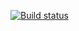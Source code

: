 [![Build status](https://ci.appveyor.com/api/projects/status/8xhtd9f3xkk6uabj/branch/master?svg=true)](https://ci.appveyor.com/project/TikhonovaE/cardapplication/branch/master)
